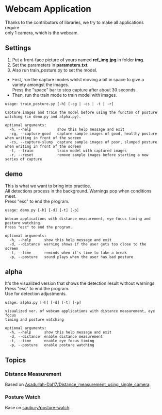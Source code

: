 # Webcam Application

Thanks to the contributors of libraries, we try to make all applications require \
only 1 camera, which is the webcam.

## Settings

1. Put a front-face picture of yours named **ref_img.jpg** in folder **img**.
1. Set the parameters in **parameters.txt**.
1. Also run train_posture.py to set the model.
  - First, run the capture modes whilst moving a bit in space to give a variety amongst the images. \
  Press the "space" bar to stop capture after about 30 seconds.
  - Then, run the train mode to train model with images.

```
usage: train_posture.py [-h] [-cg | -cs | -t | -r]

Capture images and train the model before using the functon of posture watching (in demo.py and alpha.py).

optional arguments:
  -h, --help            show this help message and exit
  -cg, --capture-good   capture sample images of good, healthy posture when writing in front of the screen
  -cs, --capture-slump  capture sample images of poor, slumped posture when writing in front of the screen
  -t, --train           train model with captured images
  -r, --reset           remove sample images before starting a new series of capture
```

## demo

This is what we want to bring into practice. \
All detections process in the background. Warnings pop when conditions meet. \
Press "esc" to end the program.

```
usage: demo.py [-h] [-d] [-t] [-p]

Webcam applications with distance measurement, eye focus timing and posture watching.
Press "esc" to end the program.

optional arguments:
  -h, --help      show this help message and exit
  -d, --distance  warning shows if the user gets too close to the screen
  -t, --time      reminds when it's time to take a break
  -p, --posture   sound plays when the user has bad posture
```

## alpha

It's the visualized version that shows the detection result without warnings. \
Press "esc" to end the program. \
Use for detection adjustments.

```
usage: alpha.py [-h] [-d] [-t] [-p]

visualized ver. of webcam applications with distance measurement, eye focus
timing and posture watching

optional arguments:
  -h, --help      show this help message and exit
  -d, --distance  enable distance measurement
  -t, --time      enable eye focus timing
  -p, --posture   enable posture watching
```

## Topics

### Distance Measurement

Based on [Asadullah-Dal17/Distance_measurement_using_single_camera](https://github.com/Asadullah-Dal17/Distance_measurement_using_single_camera).

### Posture Watch

Base on [saubury/posture-watch](https://github.com/saubury/posture-watch).

